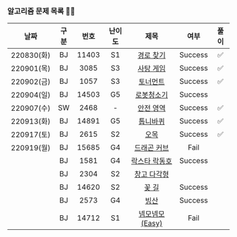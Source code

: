 ### 알고리즘 문제 목록 👾👾
| 날짜 | 구분 | 번호 | 난이도 |   제목   | 여부 | 풀이 |
|:---:|:---:|:---:|:---:|:-----------------:|:---:|:---:|
| 220830(화) | BJ | 11403 | S1  |    <a href="https://www.acmicpc.net/problem/11403">경로 찾기</a> | Success |  ✅  |
| 220901(목) | BJ | 3085 | S3  |    <a href="https://www.acmicpc.net/problem/3085">사탕 게임</a> | Success |  ✅  |
| 220902(금) | BJ | 1057 | S3  |    <a href="https://www.acmicpc.net/problem/1057">토너먼트</a> | Success |  ✅  |
| 220904(일) | BJ | 14503 | G5 | <a href="https://www.acmicpc.net/problem/14503">로봇청소기</a> | Success | |
| 220907(수) | SW | 2468 | - | <a href="https://www.acmicpc.net/problem/2468">안전 영역</a> | Success | ✅ |
| 220913(화) | BJ | 14891 | G5 | <a href="https://www.acmicpc.net/problem/14891">톱니바퀴</a> | Success | ✅ |
| 220917(토) | BJ | 2615 | S2 | <a href = "https://www.acmicpc.net/problem/2615">오목</a> | Success | ✅ |
| 220919(월) | BJ | 15685 | G4 | <a href="https://www.acmicpc.net/problem/15685">드래곤 커브</a> | Fail |  |
|  | BJ | 1581 | G4 | <a href="https://www.acmicpc.net/problem/1581">락스타 락동호</a> | Success |  |
|  | BJ | 2304 | S2 | <a href="https://www.acmicpc.net/problem/2304">창고 다각형</a> |  |  |
|  | BJ | 14620 | S2 | <a href="https://www.acmicpc.net/problem/14620">꽃 길</a> | Success |  |
|  | BJ | 2573 | G4 | <a href="https://www.acmicpc.net/problem/2573">빙산</a> | Success |  |
|  | BJ | 14712 | S1 | <a href="https://www.acmicpc.net/problem/14712">넴모넴모 (Easy)</a> | Fail |  |
